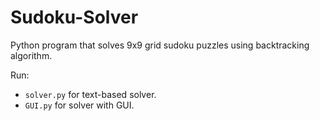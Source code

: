 # Sudoku-Solver
Python program that solves 9x9 grid sudoku puzzles using backtracking algorithm.

Run:
* `solver.py` for text-based solver.
* `GUI.py` for solver with GUI.
